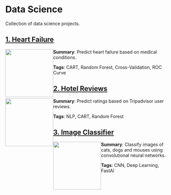 # Data Science

Collection of data science projects.

## [1. Heart Failure](01_HeartFailure)

<img style="float: left;" width=150 src="https://afmc.org/wp-content/uploads/2017/02/heartfailure.jpg">

**Summary**: Predict heart failure based on medical conditions.

**Tags**: CART, Random Forest, Cross-Validation, ROC Curve

## [2. Hotel Reviews](02_HotelReviews)

<img style="float: left;" width=150 src="https://static.tacdn.com/img2/branding/rebrand/TA_brand_logo.png">

**Summary**: Predict ratings based on Tripadvisor user reviews.

**Tags**: NLP, CART, Random Forest

## [3. Image Classifier](03_CatDogMouse/CatDogMouse.ipynb)

<img style="float: left;" width=150 src="https://www.neatorama.com/images/2007-05/dog-cat-mouse.jpg">

**Summary**: Classify images of cats, dogs and mouses using convolutional neural networks.

**Tags**: CNN, Deep Learning, FastAI
